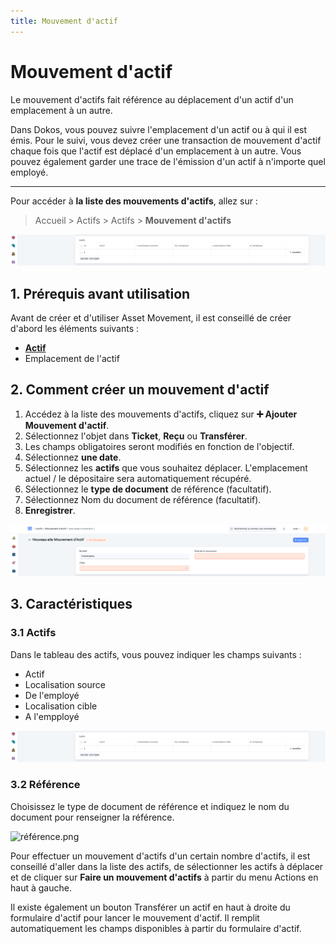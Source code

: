 ```yaml
---
title: Mouvement d'actif
---
```


# Mouvement d'actif

Le mouvement d'actifs fait référence au déplacement d'un actif d'un emplacement à un autre.

Dans Dokos, vous pouvez suivre l'emplacement d'un actif ou à qui il est émis. Pour le suivi, vous devez créer une transaction de mouvement d'actif chaque fois que l'actif est déplacé d'un emplacement à un autre. Vous pouvez également garder une trace de l'émission d'un actif à n'importe quel employé.

---

Pour accéder à **la liste des mouvements d'actifs**, allez sur :

> Accueil > Actifs > Actifs > **Mouvement d'actifs**

![actifs_mouvement.png](/content/actifs/asset-movement/actifs_mouvement.png)

## 1. Prérequis avant utilisation

Avant de créer et d'utiliser Asset Movement, il est conseillé de créer d'abord les éléments suivants :

- **[Actif](/dokos/actifs)**
- Emplacement de l'actif

## 2. Comment créer un mouvement d'actif 

1. Accédez à la liste des mouvements d'actifs, cliquez sur **:heavy_plus_sign: Ajouter Mouvement d'actif**.
2. Sélectionnez l'objet dans **Ticket**, **Reçu** ou **Transférer**. 
3. Les champs obligatoires seront modifiés en fonction de l'objectif.
4. Sélectionnez **une date**.
5. Sélectionnez les **actifs** que vous souhaitez déplacer. L'emplacement actuel / le dépositaire sera automatiquement récupéré.
6. Sélectionnez le **type de document** de référence (facultatif).
7. Sélectionnez Nom du document de référence (facultatif).
8. **Enregistrer**.

![liste_mouvement_actif.png](/content/actifs/asset-movement/liste_mouvement_actif.png)

## 3. Caractéristiques

### 3.1 Actifs

Dans le tableau des actifs, vous pouvez indiquer les champs suivants :

- Actif
- Localisation source
- De l'employé
- Localisation cible
- A l'empployé

![actifs_mouvement.png](/content/actifs/asset-movement/actifs_mouvement.png)

### 3.2 Référence

Choisissez le type de document de référence et indiquez le nom du document pour renseigner la référence.

![référence.png](/content/actifs/asset-movement/référence.png)

Pour effectuer un mouvement d'actifs d'un certain nombre d'actifs, il est conseillé d'aller dans la liste des actifs, de sélectionner les actifs à déplacer et de cliquer sur **Faire un mouvement d'actifs** à partir du menu Actions en haut à gauche.

Il existe également un bouton Transférer un actif en haut à droite du formulaire d'actif pour lancer le mouvement d'actif. Il remplit automatiquement les champs disponibles à partir du formulaire d'actif.

